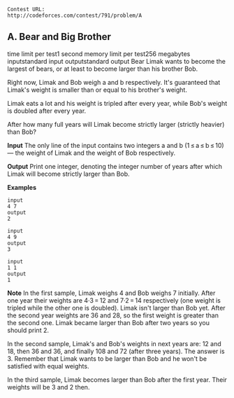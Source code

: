 ```
Contest URL:
http://codeforces.com/contest/791/problem/A
```

## A. Bear and Big Brother

time limit per test1 second
memory limit per test256 megabytes
inputstandard input
outputstandard output
Bear Limak wants to become the largest of bears, or at least to become larger than his brother Bob.

Right now, Limak and Bob weigh a and b respectively. It's guaranteed that Limak's weight is smaller than or equal to his brother's weight.

Limak eats a lot and his weight is tripled after every year, while Bob's weight is doubled after every year.

After how many full years will Limak become strictly larger (strictly heavier) than Bob?

**Input**
The only line of the input contains two integers a and b (1 ≤ a ≤ b ≤ 10) — the weight of Limak and the weight of Bob respectively.

**Output**
Print one integer, denoting the integer number of years after which Limak will become strictly larger than Bob.

**Examples**

```
input
4 7
output
2
```

```
input
4 9
output
3
```

```
input
1 1
output
1
```

**Note**
In the first sample, Limak weighs 4 and Bob weighs 7 initially. After one year their weights are 4·3 = 12 and 7·2 = 14 respectively (one weight is tripled while the other one is doubled). Limak isn't larger than Bob yet. After the second year weights are 36 and 28, so the first weight is greater than the second one. Limak became larger than Bob after two years so you should print 2.

In the second sample, Limak's and Bob's weights in next years are: 12 and 18, then 36 and 36, and finally 108 and 72 (after three years). The answer is 3. Remember that Limak wants to be larger than Bob and he won't be satisfied with equal weights.

In the third sample, Limak becomes larger than Bob after the first year. Their weights will be 3 and 2 then.
